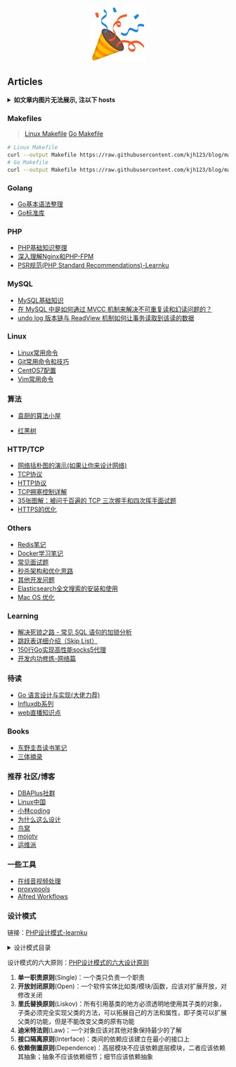 <div align=center>
  <img src="images/tada.png" link="https://github.com/kjh123/blog">
</div>

## Articles 

<details><summary><b>如文章内图片无法展示, 注以下 hosts </b></summary>

```hosts
# GitHub Start
140.82.113.26                 alive.github.com
140.82.114.6                  api.github.com
185.199.110.153               assets-cdn.github.com
185.199.108.133               avatars.githubusercontent.com
185.199.108.133               avatars0.githubusercontent.com
185.199.108.133               avatars1.githubusercontent.com
185.199.108.133               avatars2.githubusercontent.com
185.199.108.133               avatars3.githubusercontent.com
185.199.108.133               avatars4.githubusercontent.com
185.199.108.133               avatars5.githubusercontent.com
185.199.108.133               camo.githubusercontent.com
140.82.112.22                 central.github.com
185.199.108.133               cloud.githubusercontent.com
140.82.112.9                  codeload.github.com
140.82.113.21                 collector.github.com
185.199.108.133               desktop.githubusercontent.com
185.199.108.133               favicons.githubusercontent.com
140.82.114.4                  gist.github.com
54.231.132.193                github-cloud.s3.amazonaws.com
52.217.87.76                  github-com.s3.amazonaws.com
54.231.139.249                github-production-release-asset-2e65be.s3.amazonaws.com
52.216.170.179                github-production-repository-file-5c1aeb.s3.amazonaws.com
52.216.206.59                 github-production-user-asset-6210df.s3.amazonaws.com
192.0.66.2                    github.blog
140.82.112.3                  github.com
140.82.113.18                 github.community
185.199.109.154               github.githubassets.com
151.101.129.194               github.global.ssl.fastly.net
185.199.110.153               github.io
185.199.108.133               github.map.fastly.net
185.199.110.153               githubstatus.com
140.82.112.26                 live.github.com
185.199.108.133               media.githubusercontent.com
185.199.108.133               objects.githubusercontent.com
13.107.42.16                  pipelines.actions.githubusercontent.com
185.199.108.133               raw.githubusercontent.com
185.199.108.133               user-images.githubusercontent.com
13.107.238.51                 vscode.dev
# GitHub End
```

</details>

### Makefiles

> [Linux Makefile](https://github.com/kjh123/blog/blob/master/makefiles/InstallMakefile)
> [Go Makefile](https://github.com/kjh123/blog/blob/master/makefiles/GoMakefile)

```bash
# Linux Makefile
curl --output Makefile https://raw.githubusercontent.com/kjh123/blog/master/makefiles/InstallMakefile
# Go Makefile
curl --output Makefile https://raw.githubusercontent.com/kjh123/blog/master/makefiles/GoMakefile

```

### Golang
- [Go基本语法整理](https://github.com/kjh123/blog/blob/master/golang/Go基本语法整理.md)
- [Go标准库](https://github.com/kjh123/blog/blob/master/golang/Go标准库.md)

### PHP
- [PHP基础知识整理](https://github.com/kjh123/blog/blob/master/php/php.md)
- [深入理解Nginx和PHP-FPM](https://github.com/kjh123/blog/blob/master/php/php-fpm.md)
- [PSR规范(PHP Standard Recommendations)-Learnku](https://learnku.com/docs/psr)

### MySQL
- [MySQL基础知识](https://github.com/kjh123/blog/blob/master/mysql/mysql.md)
- [在 MySQL 中是如何通过 MVCC 机制来解决不可重复读和幻读问题的？](https://mp.weixin.qq.com/s/CGb94hM9POkdUQFNIrQXwA)
- [undo log 版本链与 ReadView 机制如何让事务读取到该读的数据](https://mp.weixin.qq.com/s/DOlCuvnWm87zeE51baDqhA)

### Linux
- [Linux常用命令](https://github.com/kjh123/blog/blob/master/linux/Linux常用命令.md)
- [Git常用命令和技巧](https://github.com/kjh123/blog/blob/master/linux/Git常用命令和技巧.md)
- [CentOS7配置](https://github.com/kjh123/blog/blob/master/linux/CentOS7配置.md)
- [Vim常用命令](https://github.com/kjh123/blog/blob/master/linux/vim常用命令.md)

### 算法
- [袁厨的算法小屋](https://github.com/chefyuan/algorithm-base)

- [红黑树](https://mp.weixin.qq.com/s/UY6fHTOFSRt_fHWp-wVqNA)

### HTTP/TCP
- [网络括朴图的演示(如果让你来设计网络)](https://mp.weixin.qq.com/s/jiPMUk6zUdOY6eKxAjNDbQ)
- [TCP协议](https://mp.weixin.qq.com/s/Uf42QEL6WUSHOwJ403FwOA)
- [HTTP协议](https://github.com/kjh123/blog/blob/master/others/http.md)
- [TCP拥塞控制详解](https://mp.weixin.qq.com/s/KTKVu3uCC5MFlU5oylZPFA)
- [35张图解：被问千百遍的 TCP 三次握手和四次挥手面试题](https://www.cnblogs.com/xiaolincoding/p/12638546.html)
- [HTTPS的优化](https://mp.weixin.qq.com/s/gGOuIvrDuCP057v8KhTgXQ)

### Others
- [Redis笔记](https://github.com/kjh123/blog/blob/master/others/redis.md)
- [Docker学习笔记](https://github.com/kjh123/blog/blob/master/others/Docker学习笔记.md)
- [常见面试题](https://github.com/kjh123/blog/blob/master/others/面试题.md)
- [秒杀架构和优化思路](https://github.com/kjh123/blog/blob/master/others/秒杀架构和优化思路.md)
- [其他开发问题](https://github.com/kjh123/blog/blob/master/others/other.md)
- [Elasticsearch全文搜索的安装和使用](https://github.com/kjh123/blog/blob/master/others/Elasticsearch.md)
- [Mac OS 优化](https://github.com/kjh123/blog/blob/master/macos/macos.md)

### Learning
- [解决死锁之路 - 常见 SQL 语句的加锁分析](https://www.aneasystone.com/archives/2017/12/solving-dead-locks-three.html)
- [跳跃表详细介绍（Skip List）](https://mp.weixin.qq.com/s/KN9irTdsuiREuiqujWYSTQ)
- [150行Go实现高性能socks5代理](https://mp.weixin.qq.com/s/WjRRCU3xKvDRKgru9dZ7hg)
- [开发内功修炼-网络篇](https://mp.weixin.qq.com/mp/appmsgalbum?action=getalbum&album_id=1532487451997454337)

### 待读
- [Go 语言设计与实现(大佬力荐)](https://draveness.me/golang/docs/part1-prerequisite/ch01-prepare/golang-debug/)
- [Influxdb系列](https://www.cnblogs.com/zouhao/p/10997903.html)
- [web直播知识点](https://github.com/imweb/blog/issues/2)

### Books
- [东野圭吾读书笔记](https://github.com/kjh123/blog/blob/master/books/东野圭吾.md)
- [三体摘录](https://github.com/kjh123/blog/blob/master/books/三体.md)

### 推荐 社区/博客
- [DBAPlus社群](https://dbaplus.cn/)
- [Linux中国](https://linux.cn/tech/)
- [小林coding](https://www.cnblogs.com/xiaolincoding/)
- [为什么这么设计](https://draveness.me/)
- [鸟窝](https://colobu.com/categories/Go/)
- [mojotv](https://mojotv.cn/)
- [运维派](http://www.yunweipai.com/)

### 一些工具
- [在线音视频处理](https://www.xunjieshipin.com/online-converter)
- [proxypools](https://proxypoolss.tk)
- [Alfred Workflows](http://www.packal.org/workflow-list?sort_by=changed&sort_order=DESC&items_per_page=100)

### 设计模式
链接：[PHP设计模式-learnku](https://learnku.com/docs/php-design-patterns/2018)

<details><summary>设计模式目录</summary>

创建型
- [抽象工厂模式（Abstract Factory）](https://learnku.com/docs/php-design-patterns/2018/AbstractFactory/1487)
- [建造者模式（Builder）](https://learnku.com/docs/php-design-patterns/2018/Builder/1488)
- [工厂方法模式（Factory Method）](https://learnku.com/docs/php-design-patterns/2018/FactoryMethod/1489)
- [多例模式（Multiton）](https://learnku.com/docs/php-design-patterns/2018/Multiton/1490)
- [对象池模式（Pool）](https://learnku.com/docs/php-design-patterns/2018/Pool/1491)
- [原型模式（Prototype）](https://learnku.com/docs/php-design-patterns/2018/Prototype/1492)
- [简单工厂模式（Simple Factory）](https://learnku.com/docs/php-design-patterns/2018/SimpleFactory/1493)
- [单例模式（Singleton）](https://learnku.com/docs/php-design-patterns/2018/Singleton/1494)
- [静态工厂模式（Static Factory）](https://learnku.com/docs/php-design-patterns/2018/StaticFactory/1495)

结构型
- [适配器模式（Adapter）](https://learnku.com/docs/php-design-patterns/2018/Adapter/1496)
- [桥梁模式（Bridge）](https://learnku.com/docs/php-design-patterns/2018/Bridge/1497)
- [组合模式（Composite）](https://learnku.com/docs/php-design-patterns/2018/Composite/1498)
- [数据映射模式（Data Mapper）](https://learnku.com/docs/php-design-patterns/2018/DataMapper/1499)
- [装饰模式（Decorator）](https://learnku.com/docs/php-design-patterns/2018/Decorator/1500)
- [依赖注入模式（Dependency Injection）](https://learnku.com/docs/php-design-patterns/2018/DependencyInjection/1501)
- [门面模式（Facade）](https://learnku.com/docs/php-design-patterns/2018/Facade/1502)
- [流接口模式（Fluent Interface）](https://learnku.com/docs/php-design-patterns/2018/FluentInterface/1503)
- [享元模式（Flyweight）](https://learnku.com/docs/php-design-patterns/2018/Flyweight/1504)
- [代理模式（Proxy）](https://learnku.com/docs/php-design-patterns/2018/Proxy/1505)
- [注册模式（Registry）](https://learnku.com/docs/php-design-patterns/2018/Registry/1506)

行为型
- [责任链模式（Chain Of Responsibilities）](https://learnku.com/docs/php-design-patterns/2018/ChainOfResponsibilities/1507)
- [命令行模式（Command）](https://learnku.com/docs/php-design-patterns/2018/Command/1508)
- [迭代器模式（Iterator）](https://learnku.com/docs/php-design-patterns/2018/Iterator/1509)
- [中介者模式（Mediator）](https://learnku.com/docs/php-design-patterns/2018/Mediator/1510)
- [备忘录模式（Memento）](https://learnku.com/docs/php-design-patterns/2018/Memento/1511)
- [空对象模式（Null Object）](https://learnku.com/docs/php-design-patterns/2018/NullObject/1512)
- [观察者模式（Observer）](https://learnku.com/docs/php-design-patterns/2018/Observer/1513)
- [规格模式（Specification）](https://learnku.com/docs/php-design-patterns/2018/Specification/1514)
- [状态模式（State）](https://learnku.com/docs/php-design-patterns/2018/State/1515)
- [策略模式（Strategy）](https://learnku.com/docs/php-design-patterns/2018/Strategy/1516)
- [模板方法模式（Template Method）](https://learnku.com/docs/php-design-patterns/2018/TemplateMethod/1517)
- [访问者模式（Visitor）](https://learnku.com/docs/php-design-patterns/2018/Visitor/1519)

其他类型
- [委托模式（Delegation）](https://learnku.com/docs/php-design-patterns/2018/Delegation/1520)
- [服务定位器模式（Service Locator）](https://learnku.com/docs/php-design-patterns/2018/ServiceLocator/1521)
- [资源库模式（Repository）](https://learnku.com/docs/php-design-patterns/2018/Repository/1522)
- [实体属性值模式（EAV 模式）](https://learnku.com/docs/php-design-patterns/2018/EAV/1523)
</details>

设计模式的六大原则：[PHP设计模式的六大设计原则](https://blog.csdn.net/bushuwei/article/details/85234393)
1. **单一职责原则**(Single)：一个类只负责一个职责
2. **开放封闭原则**(Open)：一个软件实体比如类/模块/函数，应该对扩展开放，对修改关闭
3. **里氏替换原则**(Liskov)：所有引用基类的地方必须透明地使用其子类的对象，子类必须完全实现父类的方法，可以拓展自己的方法和属性，即子类可以扩展父类的功能，但是不能改变父类的原有功能
4. **迪米特法则**(Law)：一个对象应该对其他对象保持最少的了解
5. **接口隔离原则**(Interface)：类间的依赖应该建立在最小的接口上
6. **依赖倒置原则**(Dependence)：高层模块不应该依赖底层模块，二者应该依赖其抽象；抽象不应该依赖细节；细节应该依赖抽象

